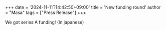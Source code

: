 +++
date = '2024-11-11T14:42:50+09:00'
title = 'New funding round'
author = "Masa"
tags = ["Press Release"]
+++

We got series A funding! (In japanese)
